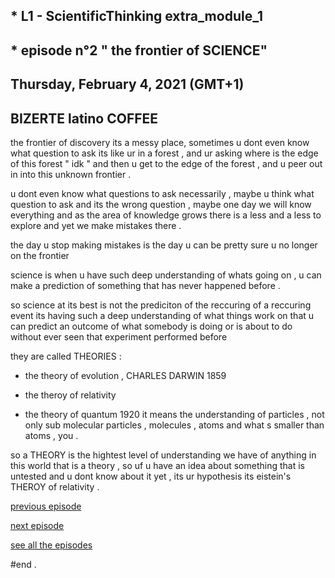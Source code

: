 ## * L1 - ScientificThinking extra_module_1
## * episode n°2 " the frontier of SCIENCE"
## Thursday, February 4, 2021 (GMT+1)
## BIZERTE latino COFFEE


the frontier of discovery its a messy place, sometimes u dont even know what question to ask its like ur in a forest , and ur asking where is the edge of this forest " idk " and then u get to the edge of the forest , and u peer out in into this unknown frontier .


u dont even know what questions to ask necessarily , maybe u think what question to ask and its the wrong question , maybe one day we will know everything and as the area of knowledge grows there is a less and a  less to explore and yet we make mistakes there .


the day u stop making mistakes is the day u can be pretty sure u no longer on the frontier


science is when u have such deep understanding of whats going on , u can make a prediction of something that has never happened before .


so science at its best is not the prediciton of the reccuring of a reccuring event its having such a deep understanding of what things work on that u can predict an outcome of what somebody is doing or is about to do without ever seen that experiment performed before 


they are called THEORIES :

- the theory of evolution , CHARLES DARWIN 1859

- the theroy of relativity 

- the theory of quantum 1920 it means the understanding of particles , not only sub molecular particles , molecules , atoms and what s smaller than atoms , you .


so a THEORY is the hightest level of understanding we have of anything in this world that is a theory , so uf u have an idea about something that is untested and u dont know about it yet , its ur hypothesis its eistein's THEROY of relativity .


[previous episode](link)


[next episode](link)


[see all the episodes](https://github.com/dhiaka/EM1-ScientificThinking)


#end .

